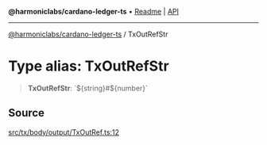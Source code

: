 **@harmoniclabs/cardano-ledger-ts** • [Readme](../README.md) \| [API](../globals.md)

***

[@harmoniclabs/cardano-ledger-ts](../README.md) / TxOutRefStr

# Type alias: TxOutRefStr

> **TxOutRefStr**: \`${string}#${number}\`

## Source

[src/tx/body/output/TxOutRef.ts:12](https://github.com/HarmonicLabs/cardano-ledger-ts/blob/d1659b0/src/tx/body/output/TxOutRef.ts#L12)
